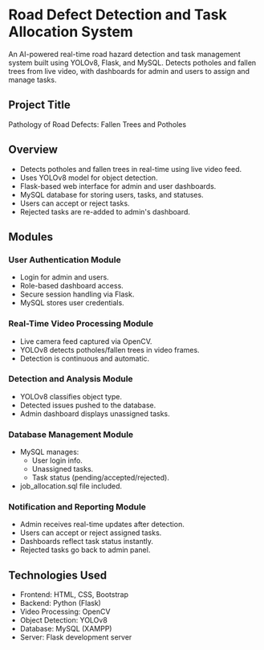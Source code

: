 # Road Defect Detection and Task Allocation System

An AI-powered real-time road hazard detection and task management system built using YOLOv8, Flask, and MySQL. Detects potholes and fallen trees from live video, with dashboards for admin and users to assign and manage tasks.

## Project Title
Pathology of Road Defects: Fallen Trees and Potholes

## Overview

- Detects potholes and fallen trees in real-time using live video feed.
- Uses YOLOv8 model for object detection.
- Flask-based web interface for admin and user dashboards.
- MySQL database for storing users, tasks, and statuses.
- Users can accept or reject tasks.
- Rejected tasks are re-added to admin's dashboard.

## Modules

### User Authentication Module
- Login for admin and users.
- Role-based dashboard access.
- Secure session handling via Flask.
- MySQL stores user credentials.

### Real-Time Video Processing Module
- Live camera feed captured via OpenCV.
- YOLOv8 detects potholes/fallen trees in video frames.
- Detection is continuous and automatic.

### Detection and Analysis Module
- YOLOv8 classifies object type.
- Detected issues pushed to the database.
- Admin dashboard displays unassigned tasks.

### Database Management Module
- MySQL manages:
  - User login info.
  - Unassigned tasks.
  - Task status (pending/accepted/rejected).
- job_allocation.sql file included.

### Notification and Reporting Module
- Admin receives real-time updates after detection.
- Users can accept or reject assigned tasks.
- Dashboards reflect task status instantly.
- Rejected tasks go back to admin panel.

## Technologies Used

- Frontend: HTML, CSS, Bootstrap
- Backend: Python (Flask)
- Video Processing: OpenCV
- Object Detection: YOLOv8
- Database: MySQL (XAMPP)
- Server: Flask development server